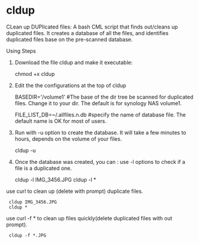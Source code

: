 # cldup
CLean up DUPlicated files: A bash CML script that finds out/cleans up duplicated files. It creates a database of all the files, and identifies duplicated files base on the pre-scanned database.


Using Steps
1. Download the file cldup and make it executable:

     chmod +x cldup
   
2. Edit the the configurations at the top of cldup

     BASEDIR='/volume1'  #The base of the dir tree be scanned for duplicated files. Change it to your dir. The default is for synology NAS volume1.
     
     FILE_LIST_DB=~/.allfiles.n.db  #specify the name of database file. The default name is OK for most of users.
     
3. Run with -u option to create the database. It will take a few minutes to hours, depends on the volume of your files.

     cldup -u

4. Once the database was created, you can :
  use -l options to check if a file is a duplicated one.

     cldup -l IMG_3456.JPG
     cldup -l *
     
  use curl to clean up (delete with prompt) duplicate files.
  
     cldup IMG_3456.JPG
     cldup *
  
  use curl -f * to clean up files quickly(delete duplicated files with out prompt).

     cldup -f *.JPG
    
